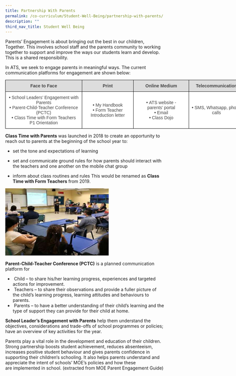 ```yaml
---
title: Partnership With Parents
permalink: /co-curriculum/Student-Well-Being/partnership-with-parents/
description: ""
third_nav_title: Student Well Being
---
```

Parents’ Engagement is about bringing out the best in our children, Together. This involves school staff and the parents community to working together to support and improve the ways our students learn and develop. This is a shared responsibility.  
  

In ATS, we seek to engage parents in meaningful ways. The current communication platforms for engagement are shown below:

<style type="text/css">
.tg  {border-collapse:collapse;border-spacing:0;margin:0px auto;}
.tg td{border-color:black;border-style:solid;border-width:1px;font-family:Arial, sans-serif;font-size:14px;
  overflow:hidden;padding:10px 5px;word-break:normal;}
.tg th{border-color:black;border-style:solid;border-width:1px;font-family:Arial, sans-serif;font-size:14px;
  font-weight:normal;overflow:hidden;padding:10px 5px;word-break:normal;}
.tg .tg-u2eh{background-color:#DDD;color:#444;font-weight:bold;text-align:center;vertical-align:middle}
.tg .tg-vfvg{background-color:#FFF;color:#444;text-align:center;vertical-align:middle}
</style>
<table class="tg" style="undefined;table-layout: fixed; width: 758px">
<colgroup>
<col style="width: 243px">
<col style="width: 164px">
<col style="width: 176px">
<col style="width: 175px">
</colgroup>
<tbody>
  <tr>
    <td class="tg-u2eh">Face to Face</td>
    <td class="tg-u2eh">Print</td>
    <td class="tg-u2eh">Online Medium</td>
    <td class="tg-u2eh">Telecommunication</td>
  </tr>
  <tr>
    <td class="tg-vfvg"><span style="font-weight:700;font-style:normal">• </span>School Leaders’ Engagement with Parents<br><span style="font-weight:700;font-style:normal">• </span>Parent-Child-Teacher Conference (PCTC)<br><span style="font-weight:700;font-style:normal">• </span>Class Time with Form Teachers <br>P1 Orientation</td>
    <td class="tg-vfvg"><span style="font-weight:700;font-style:normal">• </span>My Handbook<br><span style="font-weight:700;font-style:normal">• </span>Form Teacher Introduction letter</td>
    <td class="tg-vfvg"><span style="font-weight:700;font-style:normal">• </span>ATS website -<br>parents’ portal<br><span style="font-weight:700;font-style:normal">• </span>Email<br><span style="font-weight:700;font-style:normal">• </span>Class Dojo</td>
    <td class="tg-vfvg"><span style="font-weight:700;font-style:normal">• </span>SMS, Whatsapp, phone calls</td>
  </tr>
</tbody>
</table>

**Class Time with Parents** was launched in 2018 to create an opportunity to reach out to parents at the beginning of the school year to:  

*   set the tone and expectations of learning  
    
*   set and communicate ground rules for how parents should interact with the teachers and one another on the mobile chat group
*   inform about class routines and rules This would be renamed as **Class Time with Form Teachers** from 2019.

<img src="/images/pwp.jpg" 
     style="width:65%">

**Parent-Child-Teacher Conference (PCTC)** is a planned communication platform for

*    Child – to share his/her learning progress, experiences and targeted actions for improvement.
*    Teachers – to share their observations and provide a fuller picture of the child’s learning progress, learning attitudes and behaviours to parents.
*    Parents – to have a better understanding of their child’s learning and the type of support they can provide for their child at home.

**School Leader’s Engagement with Parents** help them understand the objectives, considerations and trade-offs of school programmes or policies; have an overview of key activities for the year.

  

Parents play a vital role in the development and education of their children. Strong partnership boosts student achievement, reduces absenteeism, increases positive student behaviour and gives parents confidence in supporting their children‘s schooling. It also helps parents understand and appreciate the intent of schools’ MOE’s policies and how these are implemented in school. (extracted from MOE Parent Engagement Guide)